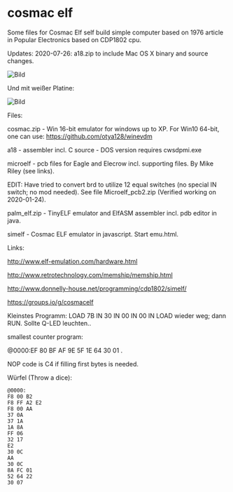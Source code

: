 # cosmac elf

Some files for Cosmac Elf self build simple computer based on 1976 article in Popular Electronics based on CDP1802 cpu.

Updates:
2020-07-26: a18.zip to include Mac OS X binary and source changes.


![Bild](https://github.com/petersieg/cosmac-elf/blob/master/microelf.jpg)

Und mit weißer Platine:

![Bild](https://github.com/petersieg/cosmac-elf/blob/master/microelf-weiß.jpeg)

Files:

cosmac.zip - Win 16-bit emulator for windows up to XP. For Win10 64-bit, one can use: https://github.com/otya128/winevdm

a18 - assembler incl. C source - DOS version requires cwsdpmi.exe

microelf - pcb files for Eagle and Elecrow incl. supporting files. By Mike Riley (see links).

EDIT: Have tried to convert brd to utilize 12 equal switches (no special IN switch; no mod needed). See file Microelf_pcb2.zip
(Verified working on 2020-01-24).

palm_elf.zip - TinyELF emulator and ElfASM assembler incl. pdb editor in java.

simelf - Cosmac ELF emulator in javascript. Start emu.html.

Links:

http://www.elf-emulation.com/hardware.html

http://www.retrotechnology.com/memship/memship.html

http://www.donnelly-house.net/programming/cdp1802/simelf/

https://groups.io/g/cosmacelf

Kleinstes Programm: LOAD 7B IN 30 IN 00 IN 00 IN LOAD wieder weg; dann RUN. Sollte Q-LED leuchten..

smallest counter program:

@0000:EF 80 BF AF 9E 5F 1E 64 30 01 .

NOP code is C4 if filling first bytes is needed.
 
Würfel (Throw a dice):
````
@0000:
F8 00 B2
F8 FF A2 E2
F8 00 AA
37 0A
37 1A
1A 8A
FF 06
32 17
E2
30 0C
AA
30 0C
8A FC 01
52 64 22
30 07
````

